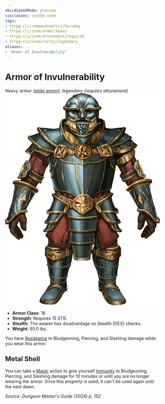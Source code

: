 ```yaml
---
obsidianUIMode: preview
cssclasses: json5e-item
tags:
- ttrpg-cli/compendium/src/5e/xdmg
- ttrpg-cli/item/armor/heavy
- ttrpg-cli/item/attunement/required
- ttrpg-cli/item/rarity/legendary
aliases: 
- "Armor of Invulnerability"
---
```

# Armor of Invulnerability
*Heavy armor ([plate armor](Misc%20Files/CLI/compendium/items/plate-armor-xphb.md)), legendary (requires attunement)*  
![](Misc%20Files/CLI/compendium/items/img/armor-of-invulnerability.webp#right)

- **Armor Class**: 18
- **Strength**: Requires 15 STR.
- **Stealth**: The wearer has disadvantage on Stealth (DEX) checks.
- **Weight**: 65.0 lbs.

You have [Resistance](Misc%20Files/CLI/rules/variant-rules/resistance-xphb.md) to Bludgeoning, Piercing, and Slashing damage while you wear this armor.

## Metal Shell

You can take a [Magic](Misc%20Files/CLI/rules/actions.md#Magic) action to give yourself [Immunity](Misc%20Files/CLI/rules/variant-rules/immunity-xphb.md) to Bludgeoning, Piercing, and Slashing damage for 10 minutes or until you are no longer wearing the armor. Once this property is used, it can't be used again until the next dawn.

*Source: Dungeon Master's Guide (2024) p. 152*